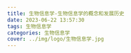 ```yaml
---
title: 生物信息学-生物信息学的概念和发展历史
date: 2023-06-22 13:57:30
tags: 生物信息学
categories: 生物信息学
cover: ../img/logo/生物信息学.jpg
---
```

